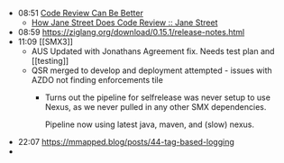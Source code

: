- 08:51 [Code Review Can Be Better](https://tigerbeetle.com/blog/2025-08-04-code-review-can-be-better)
	- [ How Jane Street Does Code Review :: Jane Street](https://www.janestreet.com/tech-talks/janestreet-code-review/)
- 08:59 https://ziglang.org/download/0.15.1/release-notes.html
- 11:09 [[SMX3]]
	- AUS Updated with Jonathans Agreement fix. Needs test plan and [[testing]]
	- QSR merged to develop and deployment attempted - issues with AZDO not finding enforcements tile
		- Turns out the pipeline for selfrelease was never setup to use Nexus, as we never pulled in any other SMX dependencies.
		  
		  Pipeline now using latest java, maven, and (slow) nexus.
- 22:07 https://mmapped.blog/posts/44-tag-based-logging
-